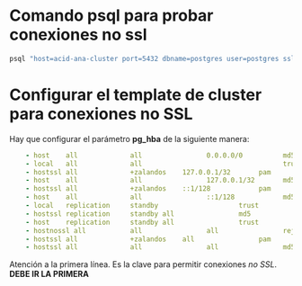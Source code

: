 # Comando psql para probar conexiones no ssl

```sh
psql "host=acid-ana-cluster port=5432 dbname=postgres user=postgres sslmode=disable"
```

# Configurar el template de cluster para conexiones no SSL

Hay que configurar el parámetro **pg_hba** de la siguiente manera:

```yaml
    - host    all             all                0.0.0.0/0          md5
    - local   all             all                                   trust
    - hostssl all             +zalandos    127.0.0.1/32       pam
    - host    all             all                127.0.0.1/32       md5
    - hostssl all             +zalandos    ::1/128            pam
    - host    all             all                ::1/128            md5
    - local   replication     standby                    trust
    - hostssl replication     standby all                md5
    - host    replication     standby all                trust
    - hostnossl all           all                all                reject
    - hostssl all             +zalandos    all                pam
    - hostssl all             all                all                md5
```

Atención a la primera línea. Es la clave para permitir conexiones *no SSL*. **DEBE IR LA PRIMERA**